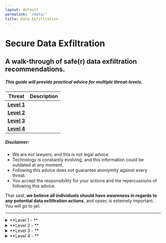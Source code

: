```yaml
---
layout: default
permalink: '/data/'
title: Data Exfiltration
---
```

Secure Data Exfiltration
====================

A walk-through of safe(r) data exfiltration recommendations.
--------------------------------------------------

##### This guide will provide practical advice for multiple threat-levels.

| Threat | Description |
|:-------:|:-----------------------------------------------------------|
| **[Level 1](#level1)** | |
| **[Level 2](#level2)** | |
| **[Level 3](#level3)** | |
| **[Level 4](#level4)** | |

##### Disclaimer:

* We are not lawyers, and this is not legal advice.
* Technology is constantly evolving, and this information could be outdated at any moment.
* Following this advice does not guarantee anonymity against every threat.
* You accept the responsibility for your actions and the repercussions of following this advice.

That said, **we believe all individuals should have awareness in regards to any potential data exfiltration actions**, and opsec is extemely important. You will go to jail. 


---

<details>
<summary>
**Level 1 - **
<a class="anchor" name="level1"></a>
</summary>

> [Top <i class="fa fa-arrow-circle-up fa-lg"></i>](#top-of-page)

</details>

<details>
<summary>
**Level 2 - **
<a class="anchor" name="level2"></a>
</summary>

Compelling information.

> [Top <i class="fa fa-arrow-circle-up fa-lg"></i>](#top-of-page)

</details>

<details>
<summary>
**Level 3 - **
<a class="anchor" name="level3"></a>
</summary>

Compelling information.

> [Top <i class="fa fa-arrow-circle-up fa-lg"></i>](#top-of-page)

</details>

<details>
<summary>
**Level 4 - **
<a class="anchor" name="level4"></a>
</summary>

Compelling information.

> [Top <i class="fa fa-arrow-circle-up fa-lg"></i>](#top-of-page)

</details>
